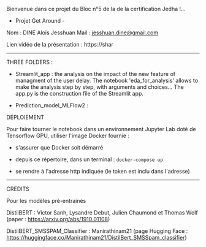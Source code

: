 Bienvenue dans ce projet du Bloc n°5 de la de la certification Jedha !...
 - Projet Get Around - 

Nom : DINE Aloïs Jesshuan
Mail : jesshuan.dine@gmail.com

Lien vidéo de la présentation :
https://shar

-----

THREE FOLDERS :

- Streamlit_app : the analysis on the impact of the new feature of managment of the user delay. The notebook 'eda_for_analysis' allows to make the analysis step by step, with arguments and choices... The app.py is the construction file of the Streamlit app.

- Prediction_model_MLFlow2 : 


DEPLOIEMENT

Pour faire tourner le notebook dans un environnement Jupyter Lab doté de Tensorflow GPU, utiliser l'image Docker fournie :

- s'assurer que Docker soit démarré

- depuis ce répertoire, dans un terminal : ``` docker-compose up ```

- se rendre à l'adresse http indiquée (le token est inclu dans l'adresse)


-----

CREDITS

Pour les modèles pré-entrainés

DistilBERT : Victor Sanh, Lysandre Debut, Julien Chaumond et Thomas Wolf (paper : https://arxiv.org/abs/1910.01108)

DistilBERT_SMSSPAM_Classifier : Manirathinam21 (page Hugging Face : https://huggingface.co/Manirathinam21/DistilBert_SMSSpam_classifier)